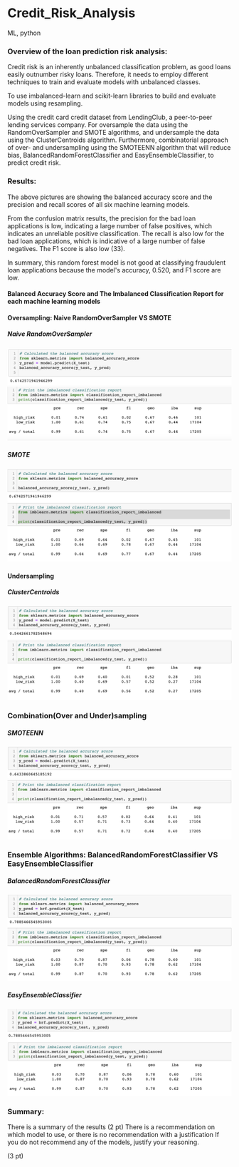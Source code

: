 # Credit_Risk_Analysis
ML, python

### Overview of the loan prediction risk analysis:

Credit risk is an inherently unbalanced classification problem, as good loans easily outnumber risky loans. Therefore, it needs to employ different techniques to train and evaluate models with unbalanced classes. 

To use imbalanced-learn and scikit-learn libraries to build and evaluate models using resampling.

Using the credit card credit dataset from LendingClub, a peer-to-peer lending services company. For oversample the data using the RandomOverSampler and SMOTE algorithms, and undersample the data using the ClusterCentroids algorithm. Furthermore, combinatorial approach of over- and undersampling using the SMOTEENN algorithm that will reduce bias, BalancedRandomForestClassifier and EasyEnsembleClassifier, to predict credit risk. 


### Results: 

The above pictures are showing the balanced accuracy score and the precision and recall scores of all six machine learning models.

From the confusion matrix results, the precision for the bad loan applications is low, indicating a large number of false positives, which indicates an unreliable positive classification. The recall is also low for the bad loan applications, which is indicative of a large number of false negatives. The F1 score is also low (33).

In summary, this random forest model is not good at classifying fraudulent loan applications because the model's accuracy, 0.520, and F1 score are low.
#### Balanced Accuracy Score and The Imbalanced Classification Report for each machine learning models


#### Oversampling: Naive RandomOverSampler VS SMOTE

##### Naive RandomOverSampler 
![1](https://github.com/Poonsri14/Credit_Risk_Analysis/blob/main/Resources/RandomOverSampler_AC.png)
![1](https://github.com/Poonsri14/Credit_Risk_Analysis/blob/main/Resources/RandomOverSampler_Table.png)

##### SMOTE
![2](https://github.com/Poonsri14/Credit_Risk_Analysis/blob/main/Resources/SMOTE_AC.png)
![2](https://github.com/Poonsri14/Credit_Risk_Analysis/blob/main/Resources/SMOTE_Table.png)

#### Undersampling

##### ClusterCentroids
![4](https://github.com/Poonsri14/Credit_Risk_Analysis/blob/main/Resources/ClusterCentroids_AC.png)
![4](https://github.com/Poonsri14/Credit_Risk_Analysis/blob/main/Resources/ClusterCentroids_Table.png)


### Combination(Over and Under)sampling

##### SMOTEENN
![3](https://github.com/Poonsri14/Credit_Risk_Analysis/blob/main/Resources/SMOTEENN_AC.png)
![3](https://github.com/Poonsri14/Credit_Risk_Analysis/blob/main/Resources/SMOTEENN_Table.png)



### Ensemble Algorithms: BalancedRandomForestClassifier VS EasyEnsembleClassifier

##### BalancedRandomForestClassifier
![5](https://github.com/Poonsri14/Credit_Risk_Analysis/blob/main/Resources/BalancedRandomForestClassifier_AC.png)
![5](https://github.com/Poonsri14/Credit_Risk_Analysis/blob/main/Resources/BalancedRandomForestClassifier_Table.png)

##### EasyEnsembleClassifier
![6](https://github.com/Poonsri14/Credit_Risk_Analysis/blob/main/Resources/EasyEnsembleClassifier_AC.png)
![6](https://github.com/Poonsri14/Credit_Risk_Analysis/blob/main/Resources/EasyEnsembleClassifier_Table.png)








### Summary:

There is a summary of the results (2 pt)
There is a recommendation on which model to use, or there is no recommendation with a justification If you do not recommend any of the models, justify your reasoning.

(3 pt)
